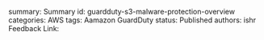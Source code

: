 summary: Summary
id: guardduty-s3-malware-protection-overview
categories: AWS
tags: Aamazon GuardDuty
status: Published
authors: ishr
Feedback Link: 

